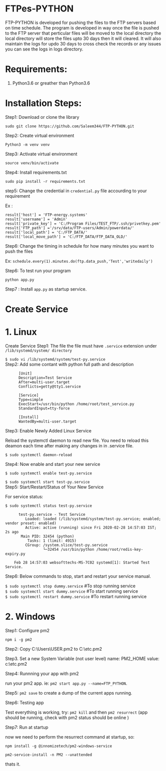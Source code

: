 # FTPes-PYTHON
FTP-PYTHON is developed for pushing the files to the FTP servers based on time schedule.
The program is developed in way once the file is pushed to the FTP server that perticular files will be moved to the local directory 
the local directory will store the files upto 30 days then it will cleared.
It will also maintain the logs for updo 30 days to cross check the records or any issues you can see the logs in logs directory.


# Requirements:
1. Python3.6 or greather than Python3.6


# Installation Steps:
Step1: Download or clone the library <br />

`sudo git clone https://github.com/Saleem344/FTP-PYTHON.git` <br />

Step2: Create virtual environment <br />

`Python3 -m venv venv` <br />

Step3: Activate virtual environment <br />

`source venv/bin/activate` <br />

Step4: Install requirements.txt <br />

`sudo pip install -r requirements.txt` <br />

step5: Change the credential in `credential.py` file accourding to your requirement <br />

Ex :

    result['host'] = 'FTP-energy.systems'
    result['username'] = 'Admin'
    result['private_key'] = 'C:/Program Files/TEST_FTP/.ssh/privetkey.pem'
    result['FTP_path'] ='/srv/data/FTP-users/Admin/powerdata/'
    result['local_path'] = 'C:/FTP_DATA/'
    result['local_move_path'] = 'C:/FTP_DATA/FTP_DATA_OLD/'
    
Step6: Change the timing in schedule for how many minutes you want to push the files <br />

Ex: 
      `schedule.every(1).minutes.do(ftp.data_push,'Test','writedaily')` <br />
      
Step6: To test run your program <br />

`python app.py` <br />

Step7 : Install `app.py` as startup service.

# Create Service 

# 1. Linux 
Create Service 
Step1: The file the file must have `.service` extension under `/lib/systemd/system/ directory` <br/>

`$ sudo vi /lib/systemd/system/test-py.service` <br/>
Step2: Add some contant with python full path and description <br/>

          [Unit]
          Description=Test Service
          After=multi-user.target
          Conflicts=getty@tty1.service

          [Service]
          Type=simple
          ExecStart=/usr/bin/python /home/root/test_service.py
          StandardInput=tty-force

          [Install]
          WantedBy=multi-user.target 
          
Step3: Enable Newly Added Linux Service <br/>

Reload the systemctl daemon to read new file. You need to reload this deamon each time after making any changes in in .service file.

`$ sudo systemctl daemon-reload` <br/>

Step4: Now enable and start your new service <br/>

`$ sudo systemctl enable test-py.service` <br/>

`$ sudo systemctl start test-py.service` <br/>
Step5: Start/Restart/Status of Your New Service <br/>

For service status:

`$ sudo systemctl status test-py.service`

          test-py.service - Test Service
             Loaded: loaded (/lib/systemd/system/test-py.service; enabled; vendor preset: enabled)
             Active: active (running) since Fri 2020-02-28 14:57:03 IST; 2s ago
           Main PID: 32454 (python)
              Tasks: 1 (limit: 4915)
             CGroup: /system.slice/test-py.service
                     └─32454 /usr/bin/python /home/root/redis-key-expiry.py

        Feb 28 14:57:03 websofttechs-MS-7C02 systemd[1]: Started Test Service.
Step6: Below commands to stop, start and restart your service manual. <br/> 

`$ sudo systemctl stop dummy.service`          #To stop running service  <br/> 
`$ sudo systemctl start dummy.service`         #To start running service <br/> 
`$ sudo systemctl restart dummy.service`       #To restart running service <br/> 

# 2. Windows

Step1: Configure pm2 <br/> 

`npm i -g pm2` <br/> 

Step2: Copy C:\Users\USER\.pm2 to C:\etc\.pm2 <br/> 

Step3. Set a new System Variable (not user level) name: PM2_HOME value: c:\etc\.pm2 <br/> 

Step4: Runnning your app with pm2 <br/> 

run your pm2 app. ie: `pm2 start app.py --name=FTP_PYTHON`. <br/> 

Step5: `pm2 save` to create a dump of the current apps running. <br/> 

Step6: Testing app <br/> 

Test everything is working, try: `pm2 kill` and then `pm2 resurrect` (app should be running, check with pm2 status should be online ) <br/> 

Step7: Run at startup <br/> 

now we need to perform the resurrect command at startup, so: <br/> 

`npm install -g @innomizetech/pm2-windows-service` <br/> 

`pm2-service-install -n PM2 --unattended` <br/> 

thats it.
